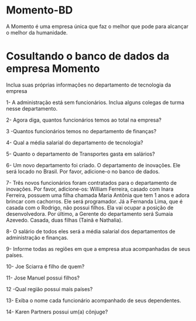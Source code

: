 # Momento-BD
A Momento é uma empresa única que faz o melhor que pode para alcançar o melhor da humanidade.

# Cosultando o banco de dados da empresa Momento

Inclua suas próprias informações no departamento de tecnologia da empresa

1- A administração está sem funcionários. Inclua alguns colegas de turma nesse departamento.

2- Agora diga, quantos funcionários temos ao total na empresa?

3 -Quantos funcionários temos no departamento de finanças?

4- Qual a média salarial do departamento de tecnologia?

5- Quanto o departamento de Transportes gasta em salários?

6- Um novo departamento foi criado. O departamento de inovações. Ele será locado no Brasil. Por favor, adicione-o no banco de dados.

7- Três novos funcionários foram contratados para o departamento de inovações. Por favor, adicione-os: William Ferreira, casado com Inara Ferreira, possuem uma filha chamada Maria Antônia que tem 1 anos e adora brincar com cachorros. Ele será programador. Já a Fernanda Lima, que é casada com o Rodrigo, não possui filhos. Ela vai ocupar a posição de desenvolvedora.
Por último, a Gerente do departamento será Sumaia Azevedo. Casada, duas filhas (Tainã e Nathalia).

8- O salário de todos eles será a média salarial dos departamentos de administração e finanças.

9- Informe todas as regiões em que a empresa atua acompanhadas de seus países.

10- Joe Sciarra é filho de quem?

11- Jose Manuel possui filhos?

12 -Qual região possui mais países?

13- Exiba o nome cada funcionário acompanhado de seus dependentes.

14- Karen Partners possui um(a) cônjuge?
